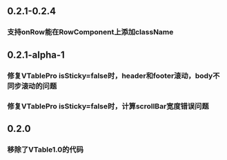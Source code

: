 
## 0.2.1-0.2.4
### 支持onRow能在RowComponent上添加className

## 0.2.1-alpha-1
### 修复VTablePro isSticky=false时，header和footer滚动，body不同步滚动的问题
### 修复VTablePro isSticky=false时，计算scrollBar宽度错误问题

## 0.2.0
### 移除了VTable1.0的代码

